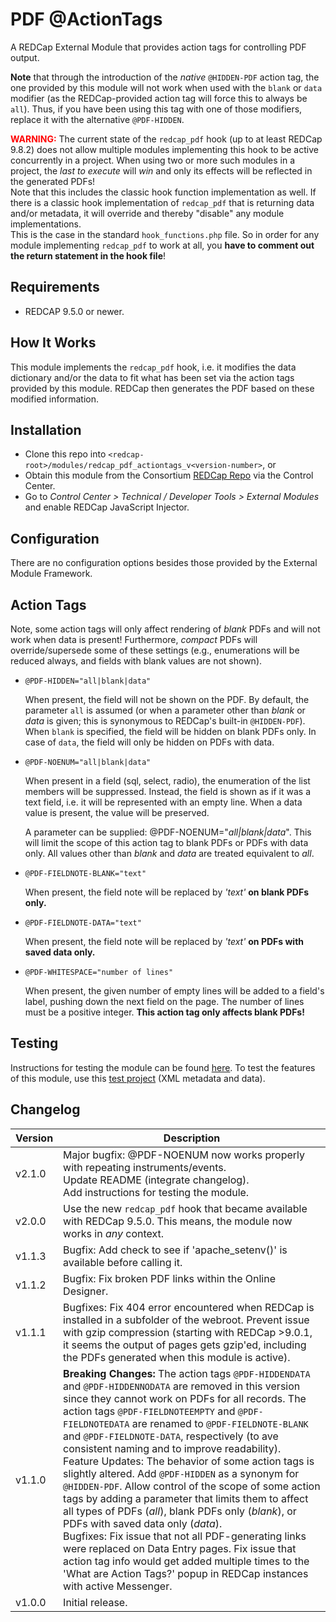 # PDF @ActionTags

A REDCap External Module that provides action tags for controlling PDF output.

**Note** that through the introduction of the _native_ `@HIDDEN-PDF` action tag, the one provided by this module will not work when used with the `blank` or `data` modifier (as the REDCap-provided action tag will force this to always be `all`). Thus, if you have been using this tag with one of those modifiers, replace it with the alternative `@PDF-HIDDEN`.

<span style="color:red">**WARNING:**</span> The current state of the `redcap_pdf` hook (up to at least REDCap 9.8.2) does not allow multiple modules implementing this hook to be active concurrently in a project. When using two or more such modules in a project, the _last to execute_ will _win_ and only its effects will be reflected in the generated PDFs!  
Note that this includes the classic hook function implementation as well. If there is a classic hook implementation of `redcap_pdf` that is returning data and/or metadata, it will override and thereby "disable" any module implementations.  
This is the case in the standard `hook_functions.php` file. So in order for any module implementing `redcap_pdf` to work at all, you **have to comment out the return statement in the hook file**!

## Requirements

- REDCAP 9.5.0 or newer.

## How It Works

This module implements the `redcap_pdf` hook, i.e. it modifies the data dictionary and/or the data to fit what has been set via the action tags provided by this module. REDCap then generates the PDF based on these modified information.

## Installation

- Clone this repo into `<redcap-root>/modules/redcap_pdf_actiontags_v<version-number>`, or
- Obtain this module from the Consortium [REDCap Repo](https://redcap.vanderbilt.edu/consortium/modules/index.php) via the Control Center.
- Go to _Control Center > Technical / Developer Tools > External Modules_ and enable REDCap JavaScript Injector.

## Configuration

There are no configuration options besides those provided by the External Module Framework.

## Action Tags

Note, some action tags will only affect rendering of _blank_ PDFs and will not work when data is present! Furthermore, _compact_ PDFs will override/supersede some of these settings (e.g., enumerations will be reduced always, and fields with blank values are not shown).

- `@PDF-HIDDEN="all|blank|data"`

  When present, the field will not be shown on the PDF. By default, the parameter `all` is assumed (or when a parameter other than _blank_ or _data_ is given; this is synonymous to REDCap's built-in `@HIDDEN-PDF`). When `blank` is specified, the field will be hidden on blank PDFs only. In case of `data`, the field will only be hidden on PDFs with data.

- `@PDF-NOENUM="all|blank|data"`

  When present in a field (sql, select, radio), the enumeration of the list members will be suppressed. Instead, the field is shown as if it was a text field, i.e. it will be represented with an empty line.  When a data value is present, the value will be preserved.

  A parameter can be supplied: @PDF-NOENUM="_all|blank|data_". This will limit the scope of this action tag to blank PDFs or PDFs with data only. All values other than _blank_ and _data_ are treated equivalent to _all_.

- `@PDF-FIELDNOTE-BLANK="text"`
  
  When present, the field note will be replaced by _'text'_ **on blank PDFs only.**

- `@PDF-FIELDNOTE-DATA="text"`

  When present, the field note will be replaced by _'text'_ **on PDFs with saved data only.**

- `@PDF-WHITESPACE="number of lines"`

  When present, the given number of empty lines will be added to a field's label, pushing down the next field on the page. The number of lines must be a positive integer. **This action tag only affects blank PDFs!**

## Testing

Instructions for testing the module can be found [here](?prefix=redcap_pdf_actiontags&page=tests/PDFActionTagsManualTest.md).
To test the features of this module, use this [test project](?prefix=redcap_pdf_actiontags&page=Demo/TestProject.xml) (XML metadata and data).

## Changelog

Version | Description
------- | ----------------
v2.1.0  | Major bugfix: @PDF-NOENUM now works properly with repeating instruments/events.<br>Update README (integrate changelog).<br>Add instructions for testing the module.
v2.0.0  | Use the new `redcap_pdf` hook that became available with REDCap 9.5.0. This means, the module now works in _any_ context.
v1.1.3  | Bugfix: Add check to see if 'apache_setenv()' is available before calling it.
v1.1.2  | Bugfix: Fix broken PDF links within the Online Designer.
v1.1.1  | Bugfixes: Fix 404 error encountered when REDCap is installed in a subfolder of the webroot. Prevent issue with gzip compression (starting with REDCap >9.0.1, it seems the output of pages gets gzip'ed, including the PDFs generated when this module is active).
v1.1.0  | **Breaking Changes:** The action tags `@PDF-HIDDENDATA` and `@PDF-HIDDENNODATA` are removed in this version since they cannot work on PDFs for all records. The action tags `@PDF-FIELDNOTEEMPTY` and `@PDF-FIELDNOTEDATA` are renamed to `@PDF-FIELDNOTE-BLANK` and `@PDF-FIELDNOTE-DATA`, respectively (to ave consistent naming and to improve readability).<br>Feature Updates: The behavior of some action tags is slightly altered. Add `@PDF-HIDDEN` as a synonym for `@HIDDEN-PDF`. Allow control of the scope of some action tags by adding a parameter that limits them to affect all types of PDFs (_all_), blank PDFs only (_blank_), or PDFs with saved data only (_data_).<br>Bugfixes: Fix issue that not all PDF-generating links were replaced on Data Entry pages. Fix issue that action tag info would get added multiple times to the 'What are Action Tags?' popup in REDCap instances with active Messenger.
v1.0.0  | Initial release.
